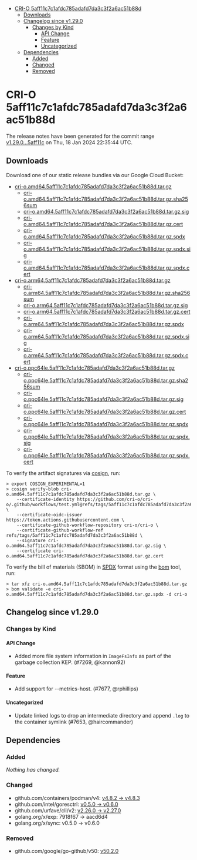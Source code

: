- [CRI-O 5aff11c7c1afdc785adafd7da3c3f2a6ac51b88d](#cri-o-5aff11c7c1afdc785adafd7da3c3f2a6ac51b88d)
  - [Downloads](#downloads)
  - [Changelog since v1.29.0](#changelog-since-v1290)
    - [Changes by Kind](#changes-by-kind)
      - [API Change](#api-change)
      - [Feature](#feature)
      - [Uncategorized](#uncategorized)
  - [Dependencies](#dependencies)
    - [Added](#added)
    - [Changed](#changed)
    - [Removed](#removed)

# CRI-O 5aff11c7c1afdc785adafd7da3c3f2a6ac51b88d

The release notes have been generated for the commit range
[v1.29.0...5aff11c](https://github.com/cri-o/cri-o/compare/v1.29.0...5aff11c7c1afdc785adafd7da3c3f2a6ac51b88d) on Thu, 18 Jan 2024 22:35:44 UTC.

## Downloads

Download one of our static release bundles via our Google Cloud Bucket:

- [cri-o.amd64.5aff11c7c1afdc785adafd7da3c3f2a6ac51b88d.tar.gz](https://storage.googleapis.com/cri-o/artifacts/cri-o.amd64.5aff11c7c1afdc785adafd7da3c3f2a6ac51b88d.tar.gz)
  - [cri-o.amd64.5aff11c7c1afdc785adafd7da3c3f2a6ac51b88d.tar.gz.sha256sum](https://storage.googleapis.com/cri-o/artifacts/cri-o.amd64.5aff11c7c1afdc785adafd7da3c3f2a6ac51b88d.tar.gz.sha256sum)
  - [cri-o.amd64.5aff11c7c1afdc785adafd7da3c3f2a6ac51b88d.tar.gz.sig](https://storage.googleapis.com/cri-o/artifacts/cri-o.amd64.5aff11c7c1afdc785adafd7da3c3f2a6ac51b88d.tar.gz.sig)
  - [cri-o.amd64.5aff11c7c1afdc785adafd7da3c3f2a6ac51b88d.tar.gz.cert](https://storage.googleapis.com/cri-o/artifacts/cri-o.amd64.5aff11c7c1afdc785adafd7da3c3f2a6ac51b88d.tar.gz.cert)
  - [cri-o.amd64.5aff11c7c1afdc785adafd7da3c3f2a6ac51b88d.tar.gz.spdx](https://storage.googleapis.com/cri-o/artifacts/cri-o.amd64.5aff11c7c1afdc785adafd7da3c3f2a6ac51b88d.tar.gz.spdx)
  - [cri-o.amd64.5aff11c7c1afdc785adafd7da3c3f2a6ac51b88d.tar.gz.spdx.sig](https://storage.googleapis.com/cri-o/artifacts/cri-o.amd64.5aff11c7c1afdc785adafd7da3c3f2a6ac51b88d.tar.gz.spdx.sig)
  - [cri-o.amd64.5aff11c7c1afdc785adafd7da3c3f2a6ac51b88d.tar.gz.spdx.cert](https://storage.googleapis.com/cri-o/artifacts/cri-o.amd64.5aff11c7c1afdc785adafd7da3c3f2a6ac51b88d.tar.gz.spdx.cert)
- [cri-o.arm64.5aff11c7c1afdc785adafd7da3c3f2a6ac51b88d.tar.gz](https://storage.googleapis.com/cri-o/artifacts/cri-o.arm64.5aff11c7c1afdc785adafd7da3c3f2a6ac51b88d.tar.gz)
  - [cri-o.arm64.5aff11c7c1afdc785adafd7da3c3f2a6ac51b88d.tar.gz.sha256sum](https://storage.googleapis.com/cri-o/artifacts/cri-o.arm64.5aff11c7c1afdc785adafd7da3c3f2a6ac51b88d.tar.gz.sha256sum)
  - [cri-o.arm64.5aff11c7c1afdc785adafd7da3c3f2a6ac51b88d.tar.gz.sig](https://storage.googleapis.com/cri-o/artifacts/cri-o.arm64.5aff11c7c1afdc785adafd7da3c3f2a6ac51b88d.tar.gz.sig)
  - [cri-o.arm64.5aff11c7c1afdc785adafd7da3c3f2a6ac51b88d.tar.gz.cert](https://storage.googleapis.com/cri-o/artifacts/cri-o.arm64.5aff11c7c1afdc785adafd7da3c3f2a6ac51b88d.tar.gz.cert)
  - [cri-o.arm64.5aff11c7c1afdc785adafd7da3c3f2a6ac51b88d.tar.gz.spdx](https://storage.googleapis.com/cri-o/artifacts/cri-o.arm64.5aff11c7c1afdc785adafd7da3c3f2a6ac51b88d.tar.gz.spdx)
  - [cri-o.arm64.5aff11c7c1afdc785adafd7da3c3f2a6ac51b88d.tar.gz.spdx.sig](https://storage.googleapis.com/cri-o/artifacts/cri-o.arm64.5aff11c7c1afdc785adafd7da3c3f2a6ac51b88d.tar.gz.spdx.sig)
  - [cri-o.arm64.5aff11c7c1afdc785adafd7da3c3f2a6ac51b88d.tar.gz.spdx.cert](https://storage.googleapis.com/cri-o/artifacts/cri-o.arm64.5aff11c7c1afdc785adafd7da3c3f2a6ac51b88d.tar.gz.spdx.cert)
- [cri-o.ppc64le.5aff11c7c1afdc785adafd7da3c3f2a6ac51b88d.tar.gz](https://storage.googleapis.com/cri-o/artifacts/cri-o.ppc64le.5aff11c7c1afdc785adafd7da3c3f2a6ac51b88d.tar.gz)
  - [cri-o.ppc64le.5aff11c7c1afdc785adafd7da3c3f2a6ac51b88d.tar.gz.sha256sum](https://storage.googleapis.com/cri-o/artifacts/cri-o.ppc64le.5aff11c7c1afdc785adafd7da3c3f2a6ac51b88d.tar.gz.sha256sum)
  - [cri-o.ppc64le.5aff11c7c1afdc785adafd7da3c3f2a6ac51b88d.tar.gz.sig](https://storage.googleapis.com/cri-o/artifacts/cri-o.ppc64le.5aff11c7c1afdc785adafd7da3c3f2a6ac51b88d.tar.gz.sig)
  - [cri-o.ppc64le.5aff11c7c1afdc785adafd7da3c3f2a6ac51b88d.tar.gz.cert](https://storage.googleapis.com/cri-o/artifacts/cri-o.ppc64le.5aff11c7c1afdc785adafd7da3c3f2a6ac51b88d.tar.gz.cert)
  - [cri-o.ppc64le.5aff11c7c1afdc785adafd7da3c3f2a6ac51b88d.tar.gz.spdx](https://storage.googleapis.com/cri-o/artifacts/cri-o.ppc64le.5aff11c7c1afdc785adafd7da3c3f2a6ac51b88d.tar.gz.spdx)
  - [cri-o.ppc64le.5aff11c7c1afdc785adafd7da3c3f2a6ac51b88d.tar.gz.spdx.sig](https://storage.googleapis.com/cri-o/artifacts/cri-o.ppc64le.5aff11c7c1afdc785adafd7da3c3f2a6ac51b88d.tar.gz.spdx.sig)
  - [cri-o.ppc64le.5aff11c7c1afdc785adafd7da3c3f2a6ac51b88d.tar.gz.spdx.cert](https://storage.googleapis.com/cri-o/artifacts/cri-o.ppc64le.5aff11c7c1afdc785adafd7da3c3f2a6ac51b88d.tar.gz.spdx.cert)

To verify the artifact signatures via [cosign](https://github.com/sigstore/cosign), run:

```console
> export COSIGN_EXPERIMENTAL=1
> cosign verify-blob cri-o.amd64.5aff11c7c1afdc785adafd7da3c3f2a6ac51b88d.tar.gz \
    --certificate-identity https://github.com/cri-o/cri-o/.github/workflows/test.yml@refs/tags/5aff11c7c1afdc785adafd7da3c3f2a6ac51b88d \
    --certificate-oidc-issuer https://token.actions.githubusercontent.com \
    --certificate-github-workflow-repository cri-o/cri-o \
    --certificate-github-workflow-ref refs/tags/5aff11c7c1afdc785adafd7da3c3f2a6ac51b88d \
    --signature cri-o.amd64.5aff11c7c1afdc785adafd7da3c3f2a6ac51b88d.tar.gz.sig \
    --certificate cri-o.amd64.5aff11c7c1afdc785adafd7da3c3f2a6ac51b88d.tar.gz.cert
```

To verify the bill of materials (SBOM) in [SPDX](https://spdx.org) format using the [bom](https://sigs.k8s.io/bom) tool, run:

```console
> tar xfz cri-o.amd64.5aff11c7c1afdc785adafd7da3c3f2a6ac51b88d.tar.gz
> bom validate -e cri-o.amd64.5aff11c7c1afdc785adafd7da3c3f2a6ac51b88d.tar.gz.spdx -d cri-o
```

## Changelog since v1.29.0

### Changes by Kind

#### API Change
 - Added more file system information in `ImageFsInfo` as part of the garbage collection KEP. (#7269, @kannon92)

#### Feature
 - Add support for --metrics-host. (#7677, @rphillips)

#### Uncategorized
 - Update linked logs to drop an intermediate directory and append `.log` to the container symlink (#7653, @haircommander)

## Dependencies

### Added
_Nothing has changed._

### Changed
- github.com/containers/podman/v4: [v4.8.2 → v4.8.3](https://github.com/containers/podman/v4/compare/v4.8.2...v4.8.3)
- github.com/intel/goresctrl: [v0.5.0 → v0.6.0](https://github.com/intel/goresctrl/compare/v0.5.0...v0.6.0)
- github.com/urfave/cli/v2: [v2.26.0 → v2.27.0](https://github.com/urfave/cli/v2/compare/v2.26.0...v2.27.0)
- golang.org/x/exp: 7918f67 → aacd6d4
- golang.org/x/sync: v0.5.0 → v0.6.0

### Removed
- github.com/google/go-github/v50: [v50.2.0](https://github.com/google/go-github/v50/tree/v50.2.0)
